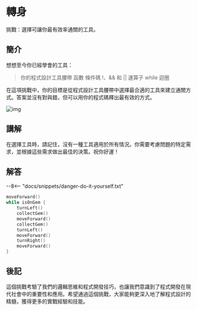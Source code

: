 # 轉身

挑戰：選擇可讓你最有效率通關的工具。

## 簡介

想想至今你已經學會的工具：
> 你的程式設計工具腰帶
> 函數
> 條件碼
> !、&& 和 || 運算子
> while 迴圈

在這項挑戰中，你的目標是從程式設計工具腰帶中選擇最合適的工具來建立通關方式。答案並沒有對與錯，但可以用你的程式碼釋出最有效的方式。

![img](https://imagedelivery.net/cdkaXPuFls5qlrh3GM4hfA/e0d1e062-ffe8-4d92-8452-0503ae745f00/public)

## 講解

在選擇工具時，請記住，沒有一種工具適用於所有情況。你需要考慮問題的特定需求，並根據這些需求做出最佳的決策。祝你好運！

## 解答

--8<-- "docs/snippets/danger-do-it-yourself.txt"

```swift linenums="1"
moveForward()
while isOnGem {
    turnLeft()
    collectGem()
    moveForward()
    collectGem()
    turnLeft()
    moveForward()
    turnRight()
    moveForward()
}
```


## 後記

這個挑戰考驗了我們的邏輯思維和程式開發技巧，也讓我們意識到了程式開發在現代社會中的重要性和應用。希望通過這個挑戰，大家能夠更深入地了解程式設計的精髓，獲得更多的實戰經驗和技能。

